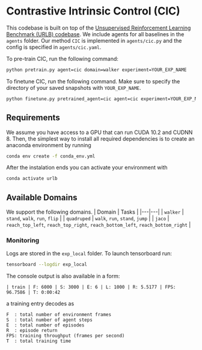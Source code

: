 # Contrastive Intrinsic Control (CIC)

This codebase is built on top of the [Unsupervised Reinforcement Learning Benchmark (URLB) codebase](https://anonymous.4open.science/r/urlb). We include agents for all baselines in the `agents` folder. Our method `CIC`  is implemented in `agents/cic.py` and the config is specified in `agents/cic.yaml`.

To pre-train CIC, run the following command:

```sh
python pretrain.py agent=cic domain=walker experiment=YOUR_EXP_NAME
```

To finetune CIC, run the following command. Make sure to specify the directory of your saved snapshots with `YOUR_EXP_NAME`.

```sh
python finetune.py pretrained_agent=cic agent=cic experiment=YOUR_EXP_NAME task=walker_stand snapshot_ts=2000000 agent=cic
```

## Requirements
We assume you have access to a GPU that can run CUDA 10.2 and CUDNN 8. Then, the simplest way to install all required dependencies is to create an anaconda environment by running
```sh
conda env create -f conda_env.yml
```
After the instalation ends you can activate your environment with
```sh
conda activate urlb
```

## Available Domains
We support the following domains.
| Domain | Tasks |
|---|---|
| `walker` | `stand`, `walk`, `run`, `flip` |
| `quadruped` | `walk`, `run`, `stand`, `jump` |
| `jaco` | `reach_top_left`, `reach_top_right`, `reach_bottom_left`, `reach_bottom_right` |


### Monitoring
Logs are stored in the `exp_local` folder. To launch tensorboard run:
```sh
tensorboard --logdir exp_local
```
The console output is also available in a form:
```
| train | F: 6000 | S: 3000 | E: 6 | L: 1000 | R: 5.5177 | FPS: 96.7586 | T: 0:00:42
```
a training entry decodes as
```
F  : total number of environment frames
S  : total number of agent steps
E  : total number of episodes
R  : episode return
FPS: training throughput (frames per second)
T  : total training time
```
